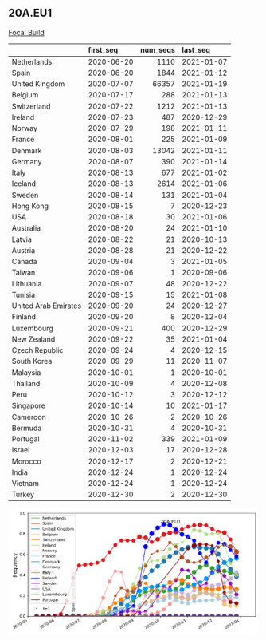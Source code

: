 

## 20A.EU1
[Focal Build](https://nextstrain.org/groups/neherlab/ncov/20A.EU1?f_region=Europe)

|                      | first_seq   |   num_seqs | last_seq   |
|:---------------------|:------------|-----------:|:-----------|
| Netherlands          | 2020-06-20  |       1110 | 2021-01-07 |
| Spain                | 2020-06-20  |       1844 | 2021-01-12 |
| United Kingdom       | 2020-07-07  |      66357 | 2021-01-19 |
| Belgium              | 2020-07-17  |        288 | 2021-01-13 |
| Switzerland          | 2020-07-22  |       1212 | 2021-01-13 |
| Ireland              | 2020-07-23  |        487 | 2020-12-29 |
| Norway               | 2020-07-29  |        198 | 2021-01-11 |
| France               | 2020-08-01  |        225 | 2021-01-09 |
| Denmark              | 2020-08-03  |      13042 | 2021-01-11 |
| Germany              | 2020-08-07  |        390 | 2021-01-14 |
| Italy                | 2020-08-13  |        677 | 2021-01-02 |
| Iceland              | 2020-08-13  |       2614 | 2021-01-06 |
| Sweden               | 2020-08-14  |        131 | 2021-01-04 |
| Hong Kong            | 2020-08-15  |          7 | 2020-12-23 |
| USA                  | 2020-08-18  |         30 | 2021-01-06 |
| Australia            | 2020-08-20  |         24 | 2021-01-10 |
| Latvia               | 2020-08-22  |         21 | 2020-10-13 |
| Austria              | 2020-08-28  |         21 | 2020-12-22 |
| Canada               | 2020-09-04  |          3 | 2021-01-05 |
| Taiwan               | 2020-09-06  |          1 | 2020-09-06 |
| Lithuania            | 2020-09-07  |         48 | 2020-12-22 |
| Tunisia              | 2020-09-15  |         15 | 2021-01-08 |
| United Arab Emirates | 2020-09-20  |         24 | 2020-12-27 |
| Finland              | 2020-09-20  |          8 | 2020-12-04 |
| Luxembourg           | 2020-09-21  |        400 | 2020-12-29 |
| New Zealand          | 2020-09-22  |         35 | 2021-01-04 |
| Czech Republic       | 2020-09-24  |          4 | 2020-12-15 |
| South Korea          | 2020-09-29  |         11 | 2020-11-07 |
| Malaysia             | 2020-10-01  |          1 | 2020-10-01 |
| Thailand             | 2020-10-09  |          4 | 2020-12-08 |
| Peru                 | 2020-10-12  |          3 | 2020-12-12 |
| Singapore            | 2020-10-14  |         10 | 2021-01-17 |
| Cameroon             | 2020-10-26  |          2 | 2020-10-26 |
| Bermuda              | 2020-10-31  |          4 | 2020-10-31 |
| Portugal             | 2020-11-02  |        339 | 2021-01-09 |
| Israel               | 2020-12-03  |         17 | 2020-12-28 |
| Morocco              | 2020-12-17  |          2 | 2020-12-21 |
| India                | 2020-12-24  |          1 | 2020-12-24 |
| Vietnam              | 2020-12-24  |          1 | 2020-12-24 |
| Turkey               | 2020-12-30  |          2 | 2020-12-30 |

![Overall trends 20A.EU1](/overall_trends_figures/overall_trends_20A.EU1.png)